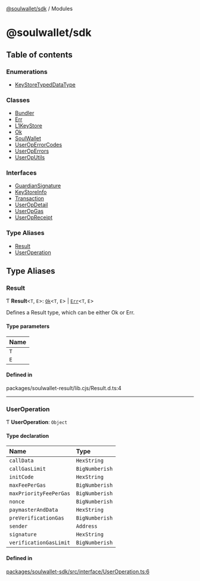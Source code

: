 [@soulwallet/sdk](README.md) / Modules

# @soulwallet/sdk

## Table of contents

### Enumerations

- [KeyStoreTypedDataType](enums/KeyStoreTypedDataType.md)

### Classes

- [Bundler](classes/Bundler.md)
- [Err](classes/Err.md)
- [L1KeyStore](classes/L1KeyStore.md)
- [Ok](classes/Ok.md)
- [SoulWallet](classes/SoulWallet.md)
- [UserOpErrorCodes](classes/UserOpErrorCodes.md)
- [UserOpErrors](classes/UserOpErrors.md)
- [UserOpUtils](classes/UserOpUtils.md)

### Interfaces

- [GuardianSignature](interfaces/GuardianSignature.md)
- [KeyStoreInfo](interfaces/KeyStoreInfo.md)
- [Transaction](interfaces/Transaction.md)
- [UserOpDetail](interfaces/UserOpDetail.md)
- [UserOpGas](interfaces/UserOpGas.md)
- [UserOpReceipt](interfaces/UserOpReceipt.md)

### Type Aliases

- [Result](modules.md#result)
- [UserOperation](modules.md#useroperation)

## Type Aliases

### Result

Ƭ **Result**<`T`, `E`\>: [`Ok`](classes/Ok.md)<`T`, `E`\> \| [`Err`](classes/Err.md)<`T`, `E`\>

Defines a Result type, which can be either Ok or Err.

#### Type parameters

| Name |
| :------ |
| `T` |
| `E` |

#### Defined in

packages/soulwallet-result/lib.cjs/Result.d.ts:4

___

### UserOperation

Ƭ **UserOperation**: `Object`

#### Type declaration

| Name | Type |
| :------ | :------ |
| `callData` | `HexString` |
| `callGasLimit` | `BigNumberish` |
| `initCode` | `HexString` |
| `maxFeePerGas` | `BigNumberish` |
| `maxPriorityFeePerGas` | `BigNumberish` |
| `nonce` | `BigNumberish` |
| `paymasterAndData` | `HexString` |
| `preVerificationGas` | `BigNumberish` |
| `sender` | `Address` |
| `signature` | `HexString` |
| `verificationGasLimit` | `BigNumberish` |

#### Defined in

[packages/soulwallet-sdk/src/interface/UserOperation.ts:6](https://github.com/SoulWallet/soulwalletlib/blob/2de4184/packages/soulwallet-sdk/src/interface/UserOperation.ts#L6)
